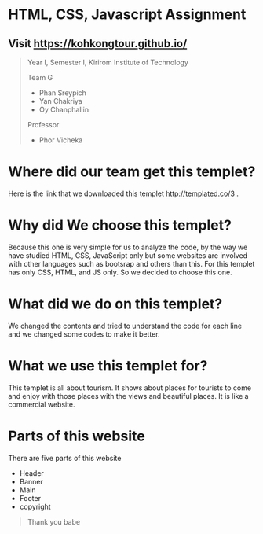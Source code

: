 # HTML, CSS, Javascript Assignment

## Visit https://kohkongtour.github.io/

> Year I, Semester I, Kirirom Institute of Technology 
>
> Team G
> - Phan Sreypich 
> - Yan Chakriya 
> - Oy Chanphallin
>
> Professor
> - Phor Vicheka


# Where did our team get this templet?
Here is the link that we downloaded this templet http://templated.co/3 . 

# Why did We choose this templet?
Because this one is very simple for us to analyze the code, by the way we have studied HTML, CSS, JavaScript only but some websites are involved with other languages such as bootsrap and others than this. For this templet has only CSS, HTML, and JS only. So we decided to choose this one.

# What did we do on this templet?
We changed the contents and tried to understand the code for each line and we changed some codes to make it better.

# What we use this templet for?
This templet is all about tourism. It shows about places for tourists to come and enjoy with those places with the views and beautiful places. It is like a commercial website.

# Parts of this website
There are five parts of this website
- Header
- Banner
- Main
- Footer
- copyright

>
> Thank you babe
>
